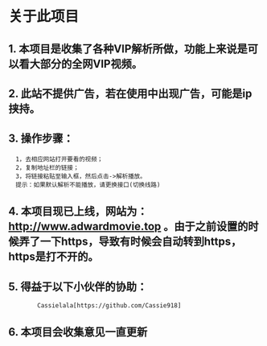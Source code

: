 # 关于此项目

## 1. 本项目是收集了各种VIP解析所做，功能上来说是可以看大部分的全网VIP视频。

## 2. 此站不提供广告，若在使用中出现广告，可能是ip挟持。

## 3. 操作步骤：
	  1，去相应网站打开要看的视频；
	  2，复制地址栏的链接；
	  3，将链接粘贴至输入框，然后点击->解析播放。
	  提示：如果默认解析不能播放，请更换接口(切换线路)
	  
## 4. 本项目现已上线，网站为：http://www.adwardmovie.top 。由于之前设置的时候弄了一下https，导致有时候会自动转到https，https是打不开的。

## 5. 得益于以下小伙伴的协助：  
			Cassielala[https://github.com/Cassie918]
			
			
## 6. 本项目会收集意见一直更新
